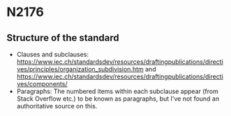 # N2176

## Structure of the standard

* Clauses and subclauses: https://www.iec.ch/standardsdev/resources/draftingpublications/directives/principles/organization_subdivision.htm and https://www.iec.ch/standardsdev/resources/draftingpublications/directives/components/
* Paragraphs: The numbered items within each subclause appear (from Stack Overflow etc.) to be known as paragraphs, but I've not found an authoritative source on this.
